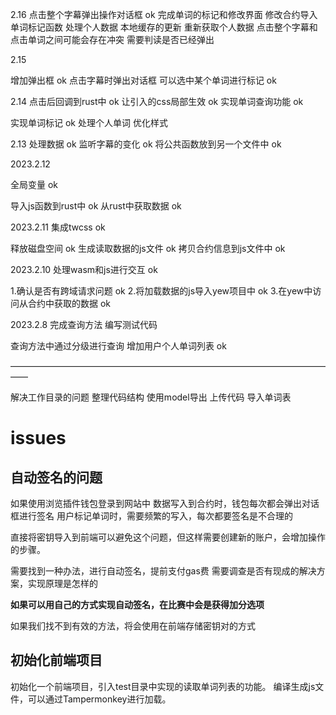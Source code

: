 
2.16
点击整个字幕弹出操作对话框 ok
完成单词的标记和修改界面
修改合约导入单词标记函数
处理个人数据
    本地缓存的更新
        重新获取个人数据
点击整个字幕和点击单词之间可能会存在冲突
    需要判读是否已经弹出

2.15

增加弹出框 ok
点击字幕时弹出对话框 可以选中某个单词进行标记 ok

2.14
点击后回调到rust中 ok
让引入的css局部生效 ok
实现单词查询功能 ok

实现单词标记 ok
处理个人单词
优化样式

2.13
处理数据 ok
监听字幕的变化 ok
将公共函数放到另一个文件中 ok

2023.2.12

全局变量 ok

导入js函数到rust中 ok 
从rust中获取数据 ok 

2023.2.11
集成twcss ok

释放磁盘空间 ok 
    生成读取数据的js文件 ok
        拷贝合约信息到js文件中 ok

2023.2.10
处理wasm和js进行交互 ok

1.确认是否有跨域请求问题 ok
2.将加载数据的js导入yew项目中 ok
3.在yew中访问从合约中获取的数据 ok

2023.2.8
完成查询方法
编写测试代码

查询方法中通过分级进行查询
增加用户个人单词列表 ok

——————————————————————————————————————

解决工作目录的问题
整理代码结构 使用model导出
上传代码
导入单词表

# issues 

## 自动签名的问题

如果使用浏览插件钱包登录到网站中
数据写入到合约时，钱包每次都会弹出对话框进行签名
用户标记单词时，需要频繁的写入，每次都要签名是不合理的

直接将密钥导入到前端可以避免这个问题，但这样需要创建新的账户，会增加操作的步骤。

需要找到一种办法，进行自动签名，提前支付gas费
需要调查是否有现成的解决方案，实现原理是怎样的

**如果可以用自己的方式实现自动签名，在比赛中会是获得加分选项**

如果我们找不到有效的方法，将会使用在前端存储密钥对的方式


## 初始化前端项目

初始化一个前端项目，引入test目录中实现的读取单词列表的功能。
编译生成js文件，可以通过Tampermonkey进行加载。

## 